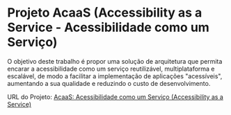 # Projeto AcaaS (Accessibility as a Service - Acessibilidade como um Serviço)
<p>O objetivo deste trabalho é propor uma solução de arquitetura que permita encarar a acessibilidade como um serviço reutilizável, multiplataforma e escalável, de modo a facilitar a implementação de aplicações "acessíveis", aumentando a sua qualidade e reduzindo o custo de desenvolvimento.</p>
<p>URL do Projeto: <a target="_blank" href="http://www.robsonmartins.com/content/info/arqsoft/acaas">AcaaS: Acessibilidade como um Serviço (Accessibility as a Service)</a></p>
